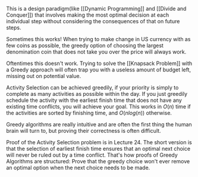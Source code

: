 
This is a design paradigm(like [[Dynamic Programming]] and [[Divide and Conquer]]) that involves making the most optimal decision at each individual step without considering the consequences of that on future steps.

Sometimes this works! When trying to make change in US currency with as few coins as possible, the greedy option of choosing the largest denomination coin that does not take you over the price will always work.

Oftentimes this doesn't work. Trying to solve the [[Knapsack Problem]] with a Greedy approach will often trap you with a useless amount of budget left, missing out on potential value.

Activity Selection can be achieved greedily, if your priority is simply to complete as many activities as possible within the day. If you just greedily schedule the activity with the earliest finish time that does not have any existing time conflicts, you will achieve your goal.
This works in $O(n)$ time if the activities are sorted by finishing time, and $O(nlog(n))$ otherwise.

Greedy algorithms are really intuitive and are often the first thing the human brain will turn to, but proving their correctness is often difficult.

Proof of the Activity Selection problem is in Lecture 24. The short version is that the selection of earliest finish time ensures that an optimal next choice will never be ruled out by a time conflict. That's how proofs of Greedy Algorithms are structured: Prove that the greedy choice won't ever remove an optimal option when the next choice needs to be made.